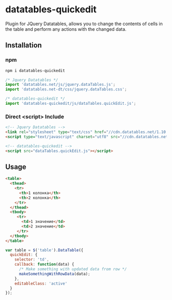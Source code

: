 # datatables-quickedit

Plugin for JQuery Datatables, allows you to change the contents of cells in the table and perform any actions with the changed data.

## Installation

### npm

```bash
npm i datatables-quickedit
```

```js
/* Jquery Datatables */
import 'datatables.net/js/jquery.dataTables.js';
import 'datatables.net-dt/css/jquery.dataTables.css';

/* datatables-quickedit */
import 'datatables-quickedit/js/dataTables.quickEdit.js';
```

### Direct &lt;script&gt; Include

```html
<!-- Jquery Datatables -->
<link rel="stylesheet" type="text/css" href="//cdn.datatables.net/1.10.16/css/jquery.dataTables.css">
<script type="text/javascript" charset="utf8" src="//cdn.datatables.net/1.10.16/js/jquery.dataTables.js"></script>

<!-- datatables-quickedit -->
<script src="dataTables.quickEdit.js"></script>
```

## Usage

```html
<table>
  <thead>
    <tr>
      <th>1 колонка</th>
      <th>2 колонка</th>
    </tr>
  </thead>
  <tbody>
     <tr>
       <td>1 значение</td>
       <td>2 значение</td>
     </tr>
  </tbody>
</table>
```

```js
var table = $('table').DataTable({
  quickEdit: {
    selector: 'td',
    callback: function(data) {
      /* Make something with updated data from row */
      makeSomethingWithRowData(data);
    },
    editableClass: 'active'
  }
});
```






